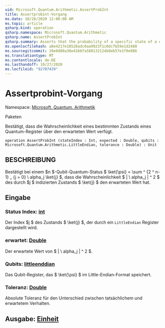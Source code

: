 ```yaml
---
uid: Microsoft.Quantum.Arithmetic.AssertProbInt
title: Assertprobint-Vorgang
ms.date: 10/26/2020 12:00:00 AM
ms.topic: article
qsharp.kind: operation
qsharp.namespace: Microsoft.Quantum.Arithmetic
qsharp.name: AssertProbInt
qsharp.summary: Asserts that the probability of a specific state of a quantum register has the expected value.
ms.openlocfilehash: a8e4217e18528adc0aa9923f1c0dcfb59e1d2488
ms.sourcegitcommit: 29e0d88a30e4166fa580132124b0eb57e1f0e986
ms.translationtype: MT
ms.contentlocale: de-DE
ms.lasthandoff: 10/27/2020
ms.locfileid: "92707439"
---
```

# <a name="assertprobint-operation"></a>Assertprobint-Vorgang

Namespace: [Microsoft. Quantum. Arithmetik](xref:Microsoft.Quantum.Arithmetic)

Paketen [](https://nuget.org/packages/)


Bestätigt, dass die Wahrscheinlichkeit eines bestimmten Zustands eines Quantum-Register über den erwarteten Wert verfügt.

```qsharp
operation AssertProbInt (stateIndex : Int, expected : Double, qubits : Microsoft.Quantum.Arithmetic.LittleEndian, tolerance : Double) : Unit
```


## <a name="description"></a>BESCHREIBUNG

Bestätigt bei einem $n $-Qubit-Quantum-Status $ \ket{\psi} = \sum ^ {2 ^ n-1} _ {j = 0} \ alpha_j \ket{j} $, dass die Wahrscheinlichkeit $ | \ alpha_j | ^ 2 $ des durch $j $ indizierten Zustands $ \ket{j} $ den erwarteten Wert hat.

## <a name="input"></a>Eingabe

### <a name="stateindex--int"></a>Status Index: [int](xref:microsoft.quantum.lang-ref.int)

Der Index $j $ des Zustands $ \ket{j} $, der durch ein `LittleEndian` Register dargestellt wird.


### <a name="expected--double"></a>erwartet: [Double](xref:microsoft.quantum.lang-ref.double)

Der erwartete Wert von $ | \ alpha_j | ^ 2 $.


### <a name="qubits--littleendian"></a>Qubits: [littleenddian](xref:Microsoft.Quantum.Arithmetic.LittleEndian)

Das Qubit-Register, das $ \ket{\psi} $ im Little-Endian-Format speichert.


### <a name="tolerance--double"></a>Toleranz: [Double](xref:microsoft.quantum.lang-ref.double)

Absolute Toleranz für den Unterschied zwischen tatsächlichem und erwartetem Verhalten.



## <a name="output--unit"></a>Ausgabe: [Einheit](xref:microsoft.quantum.lang-ref.unit)

